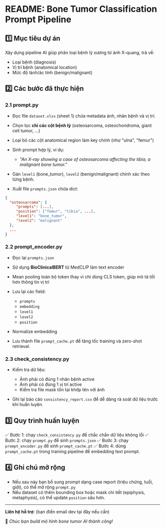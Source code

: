 # README: Bone Tumor Classification Prompt Pipeline

## 1️⃣ Mục tiêu dự án

Xây dựng pipeline AI giúp phân loại bệnh lý xương từ ảnh X-quang, trả về:

* Loại bệnh (diagnosis)
* Vị trí bệnh (anatomical location)
* Mức độ lành/ác tính (benign/malignant)

## 2️⃣ Các bước đã thực hiện

### 2.1 prompt.py

* Đọc file `dataset.xlsx` (sheet 1) chứa metadata ảnh, nhãn bệnh và vị trí.
* Chọn lọc **chỉ các cột bệnh lý** (osteosarcoma, osteochondroma, giant cell tumor, …)
* Loại bỏ các cột anatomical region làm key chính (như "ulna", "femur")
* Sinh prompt hợp lý, ví dụ:

  * *"An X-ray showing a case of osteosarcoma affecting the tibia, a malignant bone tumor."*
* Gán `level1` (bone\_tumor), `level2` (benign/malignant) chính xác theo từng bệnh.
* Xuất file `prompts.json` chứa dict:

```json
{
  "osteosarcoma": {
     "prompts": [...],
     "position": ["femur", "tibia", ...],
     "level1": "bone_tumor",
     "level2": "malignant"
  },
  ...
}
```

### 2.2 prompt\_encoder.py

* Đọc lại `prompts.json`
* Sử dụng **BioClinicalBERT** từ MedCLIP làm text encoder
* Mean pooling toàn bộ token thay vì chỉ dùng CLS token, giúp mô tả tốt hơn thông tin vị trí
* Lưu lại các field:

  * `prompts`
  * `embedding`
  * `level1`
  * `level2`
  * `position`
* Normalize embedding
* Lưu thành file `prompt_cache.pt` để tăng tốc training và zero-shot retrieval.

### 2.3 check\_consistency.py

* Kiểm tra dữ liệu:

  * Ảnh phải có đúng 1 nhãn bệnh active
  * Ảnh phải có đúng 1 vị trí active
  * Kiểm tra file mask tồn tại khớp tên với ảnh
* Ghi lại báo cáo `consistency_report.csv` để dễ dàng rà soát dữ liệu trước khi huấn luyện.

## 3️⃣ Quy trình huấn luyện

✅ Bước 1: chạy `check_consistency.py` để chắc chắn dữ liệu không lỗi
✅ Bước 2: chạy `prompt.py` để sinh `prompts.json`
✅ Bước 3: chạy `prompt_encoder.py` để sinh `prompt_cache.pt`
✅ Bước 4: dùng `prompt_cache.pt` trong training pipeline để embedding text prompt.

## 4️⃣ Ghi chú mở rộng

* Nếu sau này bạn bổ sung prompt dạng case report (triệu chứng, tuổi, giới), có thể mở rộng `prompt.py`
* Nếu dataset có thêm bounding box hoặc mask chi tiết (epiphysis, metaphysis), có thể update `position` sâu hơn.

---

**Liên hệ hỗ trợ**: (bạn điền email dev tại đây nếu cần)

🚀 *Chúc bạn build mô hình bone tumor AI thành công!*
